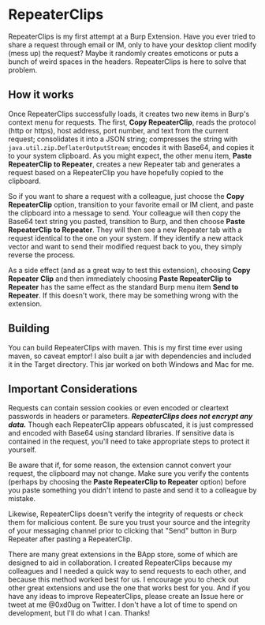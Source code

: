 # RepeaterClips

RepeaterClips is my first attempt at a Burp Extension. Have you ever tried to share a request through email or IM, only to have your desktop client modify (mess up) the request? Maybe it randomly creates emoticons or puts a bunch of weird spaces in the headers. RepeaterClips is here to solve that problem.

## How it works

Once RepeaterClips successfully loads, it creates two new items in Burp's context menu for requests. The first, **Copy RepeaterClip**, reads the protocol (http or https), host address, port number, and text from the current request; consolidates it into a JSON string; compresses the string with `java.util.zip.DeflaterOutputStream`; encodes it with Base64, and copies it to your system clipboard. As you might expect, the other menu item, **Paste RepeaterClip to Repeater**, creates a new Repeater tab and generates a request based on a RepeaterClip you have hopefully copied to the clipboard.

So if you want to share a request with a colleague, just choose the **Copy RepeaterClip** option, transition to your favorite email or IM client, and paste the clipboard into a message to send. Your colleague will then copy the Base64 text string you pasted, transition to Burp, and then choose **Paste RepeaterClip to Repeater**. They will then see a new Repeater tab with a request identical to the one on your system. If they identify a new attack vector and want to send their modified request back to you, they simply reverse the process.

As a side effect (and as a great way to test this extension), choosing **Copy Repeater Clip** and then immediately choosing **Paste RepeaterClip to Repeater** has the same effect as the standard Burp menu item **Send  to Repeater**. If this doesn't work, there may be something wrong with the extension.

## Building

You can build RepeaterClips with maven. This is my first time ever using maven, so caveat emptor! I also built a jar with dependencies and included it in the Target directory. This jar worked on both Windows and Mac for me.

## Important Considerations

Requests can contain session cookies or even encoded or cleartext passwords in headers or parameters. **_RepeaterClips does not encrypt any data._** Though each RepeaterClip appears obfuscated, it is just compressed and encoded with Base64 using standard libraries. If sensitive data is contained in the request, you'll need to take appropriate steps to protect it yourself.

Be aware that if, for some reason, the extension cannot convert your request, the clipboard may not change. Make sure you verify the contents (perhaps by choosing the **Paste RepeaterClip to Repeater** option) before you paste something you didn't intend to paste and send it to a colleague by mistake.

Likewise, RepeaterClips doesn't verify the integrity of requests or check them for malicious content. Be sure you trust your source and the integrity of your messaging channel prior to clicking that "Send" button in Burp Repeater after pasting a RepeaterClip.

There are many great extensions in the BApp store, some of which are designed to aid in collaboration. I created RepeaterClips because my colleagues and I needed a quick way to send requests to each other, and because this method worked best for us. I encourage you to check out other great extensions and use the one that works best for you. And if you have any ideas to improve RepeaterClips, please create an Issue here or tweet at me @0xd0ug on Twitter. I don't have a lot of time to spend on development, but I'll do what I can. Thanks!


